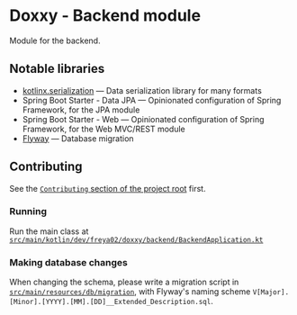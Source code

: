 # Doxxy - Backend module

Module for the backend.

## Notable libraries

- [kotlinx.serialization](https://github.com/Kotlin/kotlinx.serialization) — Data serialization library for many formats
- Spring Boot Starter - Data JPA — Opinionated configuration of Spring Framework, for the JPA module
- Spring Boot Starter - Web — Opinionated configuration of Spring Framework, for the Web MVC/REST module
- [Flyway](https://github.com/flyway/flyway) — Database migration

## Contributing

See the [`Contributing` section of the project root](../README.md#contributing) first.

### Running

Run the main class at [`src/main/kotlin/dev/freya02/doxxy/backend/BackendApplication.kt`](./src/main/kotlin/dev/freya02/doxxy/backend/BackendApplication.kt)

### Making database changes
When changing the schema, please write a migration script in [`src/main/resources/db/migration`](./src/main/resources/db/migration),
with Flyway's naming scheme `V[Major].[Minor].[YYYY].[MM].[DD]__Extended_Description.sql`.